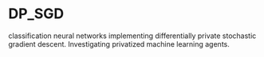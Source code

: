# DP_SGD
classification neural networks implementing differentially private stochastic gradient descent. Investigating privatized machine learning agents. 

